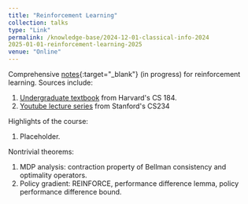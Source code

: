 ```yaml
---
title: "Reinforcement Learning"
collection: talks
type: "Link"
permalink: /knowledge-base/2024-12-01-classical-info-2024
2025-01-01-reinforcement-learning-2025
venue: "Online"
---
```


Comprehensive [notes](https://nlyu1.github.io/reinforcement-learning){:target="_blank"} (in progress) for reinforcement learning. Sources include: 

1. [Undergraduate textbook](@https://rlbook.adzc.ai/notation.html) from Harvard's CS 184. 
2. [Youtube lecture series](@https://www.youtube.com/watch?v=WsvFL-LjA6U&list=PLoROMvodv4rN4wG6Nk6sNpTEbuOSosZdX) from Stanford's CS234

Highlights of the course: 

1. Placeholder. 

Nontrivial theorems:

1. MDP analysis: contraction property of Bellman consistency and optimality operators. 
2. Policy gradient: REINFORCE, performance difference lemma, policy performance difference bound. 